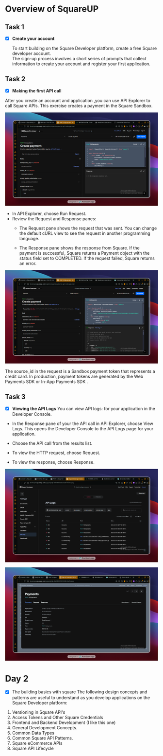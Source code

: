 # Overview of SquareUP

## Task 1
- [x] **Create your account**

  To start building on the Square Developer platform, create a free Square developer account.  
  The sign-up process involves a short series of prompts that collect information to create your account and register your first application.

## Task 2
- [x] **Making the first API call**

After you create an account and application ,you can use API Explorer to call Square APIs. This exercise creates a payment in the 
Square Sandbox.

![alt text](image.png)

- In API Explorer, choose Run Request.
- Review the Request and Response panes:
    - The Request pane shows the request that was sent. You can change the default cURL view to see the request in another programming language.
    
    - The Response pane shows the response from Square. If the payment is successful, Square returns a Payment object with the status field set to COMPLETED. If the request failed, Square returns an error.

![alt text](image-1.png)

The source_id in the request is a Sandbox payment token
 that represents a credit card. In production, payment tokens are generated by the Web Payments SDK
 or In-App Payments SDK
.

## Task 3
- [x] **Viewing the API Logs**
You can view API logs: 
 for your application in the Developer Console.

 - In the Response pane of your the API call
 in API Explorer, choose View Logs. This opens the Developer Console to the API Logs page for your application.

- Choose the API call from the results list.

- To view the HTTP request, choose Request.

- To view the response, choose Response.

![alt text](image-2.png)

![alt text](image-3.png)


# Day 2
- [x] The building basics with square
The following design concepts and patterns are useful to understand as you develop applications on the Square Developer platform:
1. Versioning in Square API's
2. Access Tokens and Other Square Credentials
3. Frontend and Backend Development (I like this one)
4. General Development Concepts.
5. Common Data Types
6. Common Square API Patterns.
7. Square eCommerce APIs
8. Square API Lifecycle

